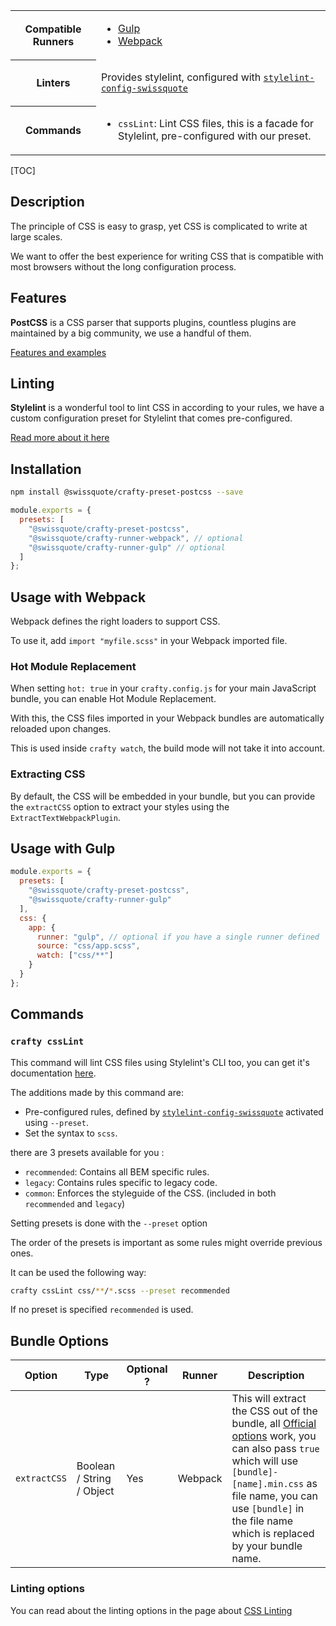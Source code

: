 <table>
<tr><th>Compatible Runners</th><td>

- [Gulp](05_Packages/02_crafty-runner-gulp.md)
- [Webpack](05_Packages/02_crafty-runner-webpack.md)

</td></tr>
<tr><th>Linters</th><td>

Provides stylelint, configured with [`stylelint-config-swissquote`](05_Packages/10_stylelint-config-swissquote.md)

</td></tr>
<tr><th>Commands</th><td>

- `cssLint`: Lint CSS files, this is a facade for Stylelint, pre-configured with our preset.

</td></tr>
</table>

[TOC]

## Description

The principle of CSS is easy to grasp, yet CSS is complicated to write at large scales.

We want to offer the best experience for writing CSS that is compatible with most browsers without the long configuration process.

## Features

**PostCSS** is a CSS parser that supports plugins, countless plugins are maintained by a big community, we use a handful of them.

[Features and examples](CSS_Features.md)

## Linting

**Stylelint** is a wonderful tool to lint CSS in according to your rules, we have a custom configuration preset for Stylelint that comes pre-configured.

[Read more about it here](CSS_Linting.md)

## Installation

```bash
npm install @swissquote/crafty-preset-postcss --save
```

```javascript
module.exports = {
  presets: [
    "@swissquote/crafty-preset-postcss",
    "@swissquote/crafty-runner-webpack", // optional
    "@swissquote/crafty-runner-gulp" // optional
  ]
};
```

## Usage with Webpack

Webpack defines the right loaders to support CSS.

To use it, add `import "myfile.scss"` in your Webpack imported file.

### Hot Module Replacement

When setting `hot: true` in your `crafty.config.js` for your main JavaScript bundle, you can enable Hot Module Replacement.

With this, the CSS files imported in your Webpack bundles are automatically reloaded upon changes.

This is used inside `crafty watch`, the build mode will not take it into account.

### Extracting CSS

By default, the CSS will be embedded in your bundle, but you can provide the `extractCSS` option to extract your styles using the `ExtractTextWebpackPlugin`.

## Usage with Gulp

```javascript
module.exports = {
  presets: [
    "@swissquote/crafty-preset-postcss",
    "@swissquote/crafty-runner-gulp"
  ],
  css: {
    app: {
      runner: "gulp", // optional if you have a single runner defined
      source: "css/app.scss",
      watch: ["css/**"]
    }
  }
};
```

## Commands

### `crafty cssLint`

This command will lint CSS files using Stylelint's CLI too, you can get it's documentation [here](https://stylelint.io/user-guide/cli/).

The additions made by this command are:

- Pre-configured rules, defined by [`stylelint-config-swissquote`](05_Packages/10_stylelint-config-swissquote.md) activated using `--preset`.
- Set the syntax to `scss`.

there are 3 presets available for you :

- `recommended`: Contains all BEM specific rules.
- `legacy`: Contains rules specific to legacy code.
- `common`: Enforces the styleguide of the CSS. (included in both `recommended` and `legacy`)

Setting presets is done with the `--preset` option

The order of the presets is important as some rules might override previous ones.

It can be used the following way:

```bash
crafty cssLint css/**/*.scss --preset recommended
```

If no preset is specified `recommended` is used.

## Bundle Options

| Option       | Type                      | Optional ? | Runner  | Description                                                                                                                                                                                                                                                                                                        |
| ------------ | ------------------------- | ---------- | ------- | ------------------------------------------------------------------------------------------------------------------------------------------------------------------------------------------------------------------------------------------------------------------------------------------------------------------ |
| `extractCSS` | Boolean / String / Object | Yes        | Webpack | This will extract the CSS out of the bundle, all [Official options](https://github.com/webpack-contrib/mini-css-extract-plugin#configuration) work, you can also pass `true` which will use `[bundle]-[name].min.css` as file name, you can use `[bundle]` in the file name which is replaced by your bundle name. |

### Linting options

You can read about the linting options in the page about [CSS Linting](CSS_Linting.md)
